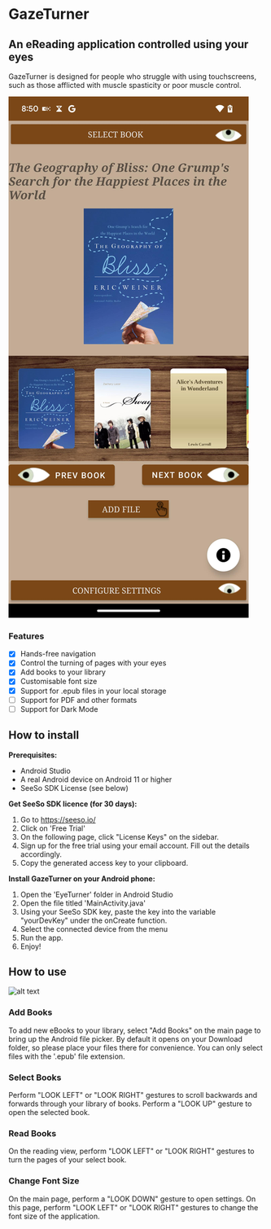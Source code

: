 # GazeTurner
## An eReading application controlled using your eyes
GazeTurner is designed for people who struggle with using touchscreens, such as those afflicted with muscle spasticity or poor muscle control. 

![alt text](https://github.com/raymondb-dev/eyeturner-backup/blob/main/images/app.jpg?raw=true)

### Features
- [x] Hands-free navigation
- [x] Control the turning of pages with your eyes
- [x] Add books to your library
- [x] Customisable font size
- [x] Support for .epub files in your local storage 
- [ ] Support for PDF and other formats
- [ ] Support for Dark Mode

## How to install
**Prerequisites:**
- Android Studio
- A real Android device on Android 11 or higher
- SeeSo SDK License (see below)

**Get SeeSo SDK licence (for 30 days):**
1. Go to https://seeso.io/
2. Click on 'Free Trial'
3. On the following page, click "License Keys" on the sidebar.
4. Sign up for the free trial using your email account. Fill out the details accordingly.
5. Copy the generated access key to your clipboard.

**Install GazeTurner on your Android phone:**
1. Open the 'EyeTurner' folder in Android Studio
2. Open the file titled 'MainActivity.java'
3. Using your SeeSo SDK key, paste the key into the variable "yourDevKey" under the onCreate function.
4. Select the connected device from the menu
5. Run the app.
6. Enjoy!

## How to use
![alt text](https://github.com/raymondb-dev/eyeturner-backup/blob/main/images/gestures.jpg?raw=true)

### Add Books
To add new eBooks to your library, select "Add Books" on the main page to bring up the Android file picker. By default it opens on your Download folder, so please place your files there for convenience. You can only select files with the '.epub' file extension. 

### Select Books
Perform "LOOK LEFT" or "LOOK RIGHT" gestures to scroll backwards and forwards through your library of books. Perform a "LOOK UP" gesture to open the selected book. 

### Read Books
On the reading view, perform "LOOK LEFT" or "LOOK RIGHT" gestures to turn the pages of your select book. 

### Change Font Size
On the main page, perform a "LOOK DOWN" gesture to open settings. On this page, perform "LOOK LEFT" or "LOOK RIGHT" gestures to change the font size of the application. 




